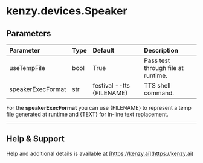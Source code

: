 # kenzy.devices.Speaker

## Parameters
| Parameter           | Type    | Default | Description |
| :------------------ | :------ | :------ | :---------- |
| useTempFile         | bool    | True    | Pass test through file at runtime. |
| speakerExecFormat   | str     | festival --tts {FILENAME} | TTS shell command. |

For the __speakerExecFormat__ you can use {FILENAME} to represent a temp file generated at runtime and {TEXT} for in-line text replacement.

-----

## Help &amp; Support
Help and additional details is available at [https://kenzy.ai](https://kenzy.ai)
